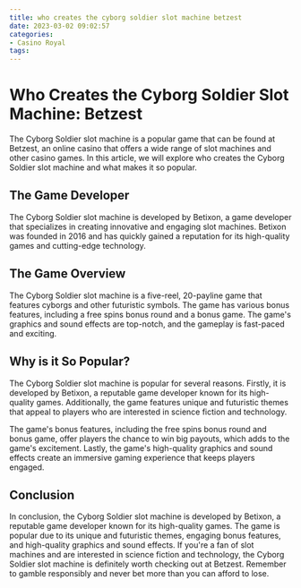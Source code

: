 ```yaml
---
title: who creates the cyborg soldier slot machine betzest
date: 2023-03-02 09:02:57
categories:
- Casino Royal
tags:
---
```

# Who Creates the Cyborg Soldier Slot Machine: Betzest

The Cyborg Soldier slot machine is a popular game that can be found at Betzest, an online casino that offers a wide range of slot machines and other casino games. In this article, we will explore who creates the Cyborg Soldier slot machine and what makes it so popular.

## The Game Developer

The Cyborg Soldier slot machine is developed by Betixon, a game developer that specializes in creating innovative and engaging slot machines. Betixon was founded in 2016 and has quickly gained a reputation for its high-quality games and cutting-edge technology.

## The Game Overview

The Cyborg Soldier slot machine is a five-reel, 20-payline game that features cyborgs and other futuristic symbols. The game has various bonus features, including a free spins bonus round and a bonus game. The game's graphics and sound effects are top-notch, and the gameplay is fast-paced and exciting.

## Why is it So Popular?

The Cyborg Soldier slot machine is popular for several reasons. Firstly, it is developed by Betixon, a reputable game developer known for its high-quality games. Additionally, the game features unique and futuristic themes that appeal to players who are interested in science fiction and technology.

The game's bonus features, including the free spins bonus round and bonus game, offer players the chance to win big payouts, which adds to the game's excitement. Lastly, the game's high-quality graphics and sound effects create an immersive gaming experience that keeps players engaged.

## Conclusion

In conclusion, the Cyborg Soldier slot machine is developed by Betixon, a reputable game developer known for its high-quality games. The game is popular due to its unique and futuristic themes, engaging bonus features, and high-quality graphics and sound effects. If you're a fan of slot machines and are interested in science fiction and technology, the Cyborg Soldier slot machine is definitely worth checking out at Betzest. Remember to gamble responsibly and never bet more than you can afford to lose.